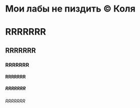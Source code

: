 # Мои лабы не пиздить © Коля
# RRRRRRR
## RRRRRRR
### RRRRRRR
#### RRRRRRR
##### RRRRRRR
###### RRRRRRR
